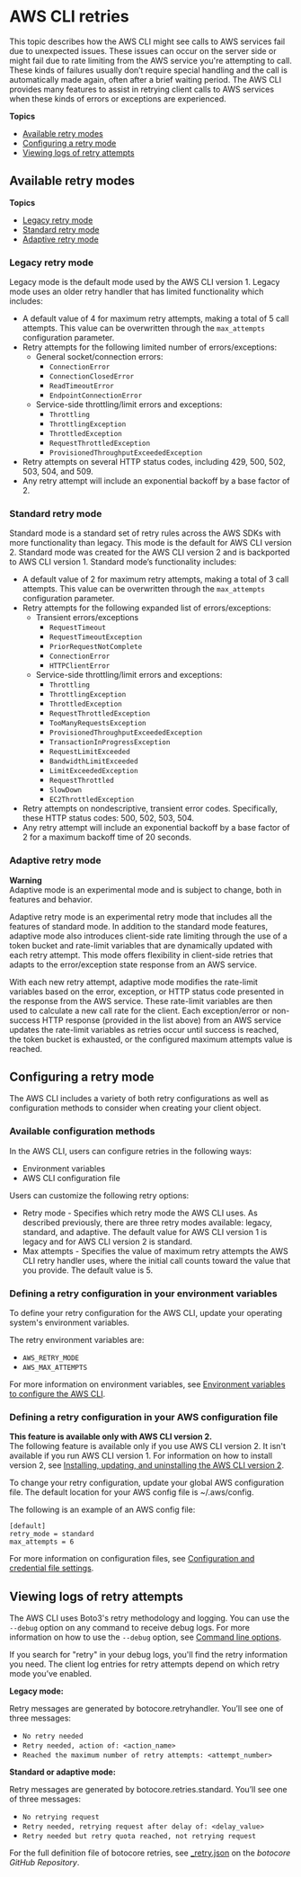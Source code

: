 # AWS CLI retries<a name="cli-configure-retries"></a>

This topic describes how the AWS CLI might see calls to AWS services fail due to unexpected issues\. These issues can occur on the server side or might fail due to rate limiting from the AWS service you're attempting to call\. These kinds of failures usually don’t require special handling and the call is automatically made again, often after a brief waiting period\. The AWS CLI provides many features to assist in retrying client calls to AWS services when these kinds of errors or exceptions are experienced\.

**Topics**
+ [Available retry modes](#cli-usage-retries-modes)
+ [Configuring a retry mode](#cli-usage-retries-configure)
+ [Viewing logs of retry attempts](#cli-usage-retries-validate)

## Available retry modes<a name="cli-usage-retries-modes"></a>

**Topics**
+ [Legacy retry mode](#cli-usage-retries-legacy)
+ [Standard retry mode](#cli-usage-retries-modes-standard.title)
+ [Adaptive retry mode](#cli-usage-retries-modes-adaptive)

### Legacy retry mode<a name="cli-usage-retries-legacy"></a>

Legacy mode is the default mode used by the AWS CLI version 1\. Legacy mode uses an older retry handler that has limited functionality which includes:
+ A default value of 4 for maximum retry attempts, making a total of 5 call attempts\. This value can be overwritten through the `max_attempts` configuration parameter\. 
+ Retry attempts for the following limited number of errors/exceptions:
  + General socket/connection errors:
    + `ConnectionError`
    + `ConnectionClosedError`
    + `ReadTimeoutError`
    + `EndpointConnectionError`
  + Service\-side throttling/limit errors and exceptions:
    + `Throttling`
    + `ThrottlingException`
    + `ThrottledException`
    + `RequestThrottledException`
    + `ProvisionedThroughputExceededException`
+ Retry attempts on several HTTP status codes, including 429, 500, 502, 503, 504, and 509\.
+ Any retry attempt will include an exponential backoff by a base factor of 2\. 

### Standard retry mode<a name="cli-usage-retries-modes-standard.title"></a>

Standard mode is a standard set of retry rules across the AWS SDKs with more functionality than legacy\. This mode is the default for AWS CLI version 2\. Standard mode was created for the AWS CLI version 2 and is backported to AWS CLI version 1\. Standard mode’s functionality includes:
+ A default value of 2 for maximum retry attempts, making a total of 3 call attempts\. This value can be overwritten through the `max_attempts` configuration parameter\. 
+ Retry attempts for the following expanded list of errors/exceptions: 
  + Transient errors/exceptions
    + `RequestTimeout` 
    + `RequestTimeoutException` 
    + `PriorRequestNotComplete` 
    + `ConnectionError`
    + `HTTPClientError` 
  + Service\-side throttling/limit errors and exceptions:
    + `Throttling`
    + `ThrottlingException`
    + `ThrottledException`
    + `RequestThrottledException`
    + `TooManyRequestsException`
    + `ProvisionedThroughputExceededException`
    + `TransactionInProgressException` 
    + `RequestLimitExceeded` 
    + `BandwidthLimitExceeded`
    + `LimitExceededException`
    + `RequestThrottled`
    + `SlowDown`
    + `EC2ThrottledException` 
+ Retry attempts on nondescriptive, transient error codes\. Specifically, these HTTP status codes: 500, 502, 503, 504\. 
+ Any retry attempt will include an exponential backoff by a base factor of 2 for a maximum backoff time of 20 seconds\. 

### Adaptive retry mode<a name="cli-usage-retries-modes-adaptive"></a>

**Warning**  
Adaptive mode is an experimental mode and is subject to change, both in features and behavior\.

Adaptive retry mode is an experimental retry mode that includes all the features of standard mode\. In addition to the standard mode features, adaptive mode also introduces client\-side rate limiting through the use of a token bucket and rate\-limit variables that are dynamically updated with each retry attempt\. This mode offers flexibility in client\-side retries that adapts to the error/exception state response from an AWS service\.

With each new retry attempt, adaptive mode modifies the rate\-limit variables based on the error, exception, or HTTP status code presented in the response from the AWS service\. These rate\-limit variables are then used to calculate a new call rate for the client\. Each exception/error or non\-success HTTP response \(provided in the list above\) from an AWS service updates the rate\-limit variables as retries occur until success is reached, the token bucket is exhausted, or the configured maximum attempts value is reached\.

## Configuring a retry mode<a name="cli-usage-retries-configure"></a>

The AWS CLI includes a variety of both retry configurations as well as configuration methods to consider when creating your client object\.

### Available configuration methods<a name="cli-usage-retries-configure-options"></a>

In the AWS CLI, users can configure retries in the following ways:
+ Environment variables
+ AWS CLI configuration file

Users can customize the following retry options:
+ Retry mode \- Specifies which retry mode the AWS CLI uses\. As described previously, there are three retry modes available: legacy, standard, and adaptive\. The default value for AWS CLI version 1 is legacy and for AWS CLI version 2 is standard\.
+ Max attempts \- Specifies the value of maximum retry attempts the AWS CLI retry handler uses, where the initial call counts toward the value that you provide\. The default value is 5\.

### Defining a retry configuration in your environment variables<a name="cli-usage-retries-configure-envvar"></a>

To define your retry configuration for the AWS CLI, update your operating system's environment variables\.

The retry environment variables are:
+ `AWS_RETRY_MODE`
+ `AWS_MAX_ATTEMPTS`

For more information on environment variables, see [Environment variables to configure the AWS CLI](cli-configure-envvars.md)\.

### Defining a retry configuration in your AWS configuration file<a name="cli-usage-retries-configure-file"></a>

**This feature is available only with AWS CLI version 2\.**  
The following feature is available only if you use AWS CLI version 2\. It isn't available if you run AWS CLI version 1\. For information on how to install version 2, see [Installing, updating, and uninstalling the AWS CLI version 2](install-cliv2.md)\.

To change your retry configuration, update your global AWS configuration file\. The default location for your AWS config file is \~/\.aws/config\.

The following is an example of an AWS config file:

```
[default]
retry_mode = standard
max_attempts = 6
```

For more information on configuration files, see [Configuration and credential file settings](cli-configure-files.md)\.

## Viewing logs of retry attempts<a name="cli-usage-retries-validate"></a>

The AWS CLI uses Boto3's retry methodology and logging\. You can use the `--debug` option on any command to receive debug logs\. For more information on how to use the `--debug` option, see [Command line options](cli-configure-options.md)\.

If you search for "retry" in your debug logs, you'll find the retry information you need\. The client log entries for retry attempts depend on which retry mode you’ve enabled\.

**Legacy mode:**

 Retry messages are generated by botocore\.retryhandler\. You’ll see one of three messages:
+ `No retry needed`
+ `Retry needed, action of: <action_name>`
+ `Reached the maximum number of retry attempts: <attempt_number>`

**Standard or adaptive mode:**

 Retry messages are generated by botocore\.retries\.standard\. You’ll see one of three messages:
+ `No retrying request` 
+ `Retry needed, retrying request after delay of: <delay_value>`
+ `Retry needed but retry quota reached, not retrying request`

For the full definition file of botocore retries, see [\_retry\.json](https://github.com/boto/botocore/blob/develop/botocore/data/_retry.json) on the *botocore GitHub Repository*\.